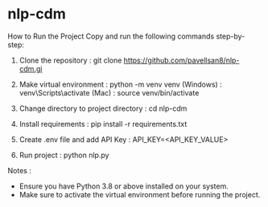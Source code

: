 # nlp-cdm

How to Run the Project
Copy and run the following commands step-by-step:

1. Clone the repository : 
git clone https://github.com/pavellsan8/nlp-cdm.gi

2. Make virtual environment : 
python -m venv venv
(Windows) : venv\Scripts\activate
(Mac) : source venv/bin/activate

3. Change directory to project directory : 
cd nlp-cdm

4. Install requirements : 
pip install -r requirements.txt

5. Create .env file and add API Key :
API_KEY=<API_KEY_VALUE>

6. Run project :
python nlp.py

Notes :
- Ensure you have Python 3.8 or above installed on your system.
- Make sure to activate the virtual environment before running the project.
